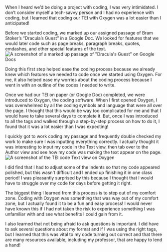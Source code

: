 When I heard we’d be doing a project with coding, I was very intimidated. I don’t consider myself a tech-savvy person and I had no experience with coding, but I learned that coding our TEI with Oxygen was a lot easier than I anticipated! 

Before we started coding, we marked up our assigned passage of Bram Stoker’s “Dracula’s Guest” in a Google Doc. We looked for features that we would later code such as page breaks, paragraph breaks, quotes, emdashes, and other special features of the text. 
![A screenshot of a marked up passage of "Dracula's Guest" on Google Docs](https://kaylindins.github.io/kaylin-dinsmore-CNU/images/TEIonpaper.png)

Doing this first step helped ease the coding process because we already knew which features we needed to code once we started using Oxygen. For me, it also helped ease my worries about the coding process because I went in with an outline of the codes I needed to write. 

Once we had our TEI on paper (or Google Doc) completed, we were introduced to Oxygen, the coding software. When I first opened Oxygen, I was overwhelmed by all the coding symbols and language that were all over the page. I thought that this would be way too complicated for me and that I would have to take several days to complete it. But, once I was introduced to all the tags and walked through a step-by-step process on how to do it, I found that it was a lot easier than I was expecting! 

I quickly got to work coding my passage and frequently double checked my work to make sure I was inputting everything correctly. I actually thought it was interesting to input my code in the Text view, then tab over to the Author view and see how my code was making the text appear on the page. 
![A screenshot of the TEI code Text view on Oxygen](https://kaylindins.github.io/kaylin-dinsmore-CNU/images/TEIonpaper.png)

I did find that I had to adjust some of the indents so that my code appeared polished, but this wasn't difficult and I ended up finishing it in one class period! I was pleasantly surprised by this because I thought that I would have to struggle over my code for days before getting it right. 

The biggest thing I learned from this process is to step out of my comfort zone. Coding with Oxygen was something that was way out of my comfort zone, but I actually found it to be a fun and easy process! I would never have known this if I had not taken the risk to experience something I was unfamiliar with and see what benefits I could gain from it. 

I also learned that not being afraid to ask questions is important. I did have to ask several questions about my format and if I was using the right tags, but I learned that this was vital to my code turning out correct and that there are many resources available, including my professor, that are happy to lend a hand!

